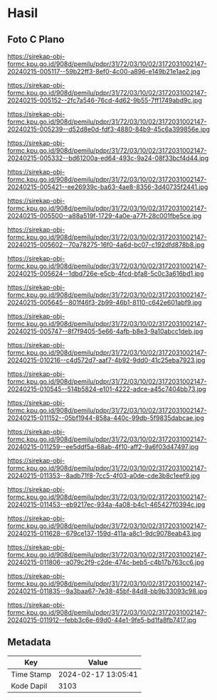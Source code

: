 # Hasil

## Foto C Plano

https://sirekap-obj-formc.kpu.go.id/908d/pemilu/pdpr/31/72/03/10/02/3172031002147-20240215-005117--59b22ff3-8ef0-4c00-a896-e149b21e1ae2.jpg

https://sirekap-obj-formc.kpu.go.id/908d/pemilu/pdpr/31/72/03/10/02/3172031002147-20240215-005152--2fc7a546-76cd-4d62-9b55-7ff1749abd9c.jpg

https://sirekap-obj-formc.kpu.go.id/908d/pemilu/pdpr/31/72/03/10/02/3172031002147-20240215-005239--d52d8e0d-fdf3-4880-84b9-45c6a399856e.jpg

https://sirekap-obj-formc.kpu.go.id/908d/pemilu/pdpr/31/72/03/10/02/3172031002147-20240215-005332--bd61200a-ed64-493c-9a24-08f33bcf4d44.jpg

https://sirekap-obj-formc.kpu.go.id/908d/pemilu/pdpr/31/72/03/10/02/3172031002147-20240215-005421--ee26939c-ba63-4ae8-8356-3d40735f2441.jpg

https://sirekap-obj-formc.kpu.go.id/908d/pemilu/pdpr/31/72/03/10/02/3172031002147-20240215-005500--a88a519f-1729-4a0e-a77f-28c001fbe5ce.jpg

https://sirekap-obj-formc.kpu.go.id/908d/pemilu/pdpr/31/72/03/10/02/3172031002147-20240215-005602--70a78275-16f0-4a6d-bc07-c192dfd878b8.jpg

https://sirekap-obj-formc.kpu.go.id/908d/pemilu/pdpr/31/72/03/10/02/3172031002147-20240215-005624--1dbd726e-e5cb-4fcd-bfa8-5c0c3a616bd1.jpg

https://sirekap-obj-formc.kpu.go.id/908d/pemilu/pdpr/31/72/03/10/02/3172031002147-20240215-005645--801f46f3-2b99-46b1-8110-c642e601abf9.jpg

https://sirekap-obj-formc.kpu.go.id/908d/pemilu/pdpr/31/72/03/10/02/3172031002147-20240215-005747--8f7f9405-5e66-4afb-b8e3-9a10abcc1deb.jpg

https://sirekap-obj-formc.kpu.go.id/908d/pemilu/pdpr/31/72/03/10/02/3172031002147-20240215-010216--c4d572d7-aaf7-4b92-9dd0-41c25eba7923.jpg

https://sirekap-obj-formc.kpu.go.id/908d/pemilu/pdpr/31/72/03/10/02/3172031002147-20240215-010545--514b5824-e101-4222-adce-a45c7404bb73.jpg

https://sirekap-obj-formc.kpu.go.id/908d/pemilu/pdpr/31/72/03/10/02/3172031002147-20240215-011152--05bf1944-858a-440c-99db-5f9835dabcae.jpg

https://sirekap-obj-formc.kpu.go.id/908d/pemilu/pdpr/31/72/03/10/02/3172031002147-20240215-011259--ee5ddf5a-68ab-4f10-aff2-9a6f03d47497.jpg

https://sirekap-obj-formc.kpu.go.id/908d/pemilu/pdpr/31/72/03/10/02/3172031002147-20240215-011353--8adb71f8-7cc5-4f03-a0de-cde3b8c1eef9.jpg

https://sirekap-obj-formc.kpu.go.id/908d/pemilu/pdpr/31/72/03/10/02/3172031002147-20240215-011453--eb9217ec-934a-4a08-b4c1-465427f0394c.jpg

https://sirekap-obj-formc.kpu.go.id/908d/pemilu/pdpr/31/72/03/10/02/3172031002147-20240215-011628--679ce137-159d-411a-a8c1-9dc9078eab43.jpg

https://sirekap-obj-formc.kpu.go.id/908d/pemilu/pdpr/31/72/03/10/02/3172031002147-20240215-011806--a079c2f9-c2de-474c-beb5-c4b17b763cc6.jpg

https://sirekap-obj-formc.kpu.go.id/908d/pemilu/pdpr/31/72/03/10/02/3172031002147-20240215-011835--9a3baa67-7e38-45bf-84d8-bb9b33093c98.jpg

https://sirekap-obj-formc.kpu.go.id/908d/pemilu/pdpr/31/72/03/10/02/3172031002147-20240215-011912--febb3c6e-69d0-44e1-9fe5-bd1fa8fb7417.jpg


## Metadata

| Key        | Value               |
| ---------- | ------------------- |
| Time Stamp | 2024-02-17 13:05:41 |
| Kode Dapil | 3103                |



